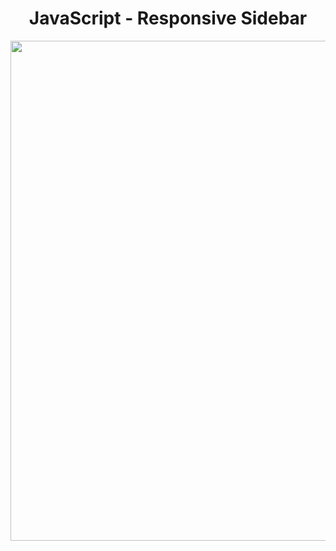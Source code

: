 <h1 align="center">
   JavaScript - Responsive Sidebar
</h1>

<p align="center">
  <img src="https://github.com/ozkannbuyuk/js-exercises/assets/111967202/d55db8f7-cd93-462f-91f0-6110f0528583" width="800" />
</p>
